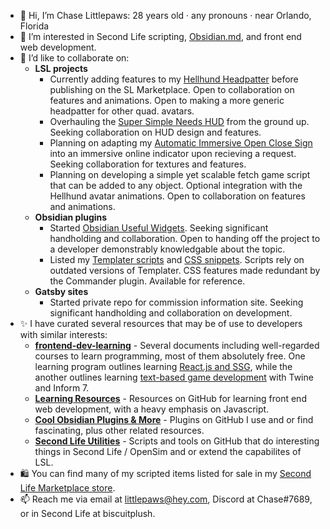 - 🦌 Hi, I’m Chase Littlepaws: 28 years old · any pronouns · near Orlando, Florida
- 💛 I’m interested in Second Life scripting, [Obsidian.md](https://obsidian.md/), and front end web development.
- 🤝 I’d like to collaborate on:
    - **LSL projects**
      - Currently adding features to my [Hellhund Headpatter](https://github.com/ChaseLittlepaws/HellhundHeadpatter) before publishing on the SL Marketplace. Open to collaboration on features and animations. Open to making a more generic headpatter for other quad. avatars.
      - Overhauling the [Super Simple Needs HUD](https://github.com/ChaseLittlepaws/Super-Simple-Needs-HUD-SL) from the ground up. Seeking collaboration on HUD design and features.  
      - Planning on adapting my [Automatic Immersive Open Close Sign](https://github.com/ChaseLittlepaws/Automatic-Open-Close-Sign-SL) into an immersive online indicator upon recieving a request. Seeking collaboration for textures and features.  
      - Planning on developing a simple yet scalable fetch game script that can be added to any object. Optional integration with the Hellhund avatar animations. Open to collaboration on features and animations.  
    - **Obsidian plugins**
      - Started [Obsidian Useful Widgets](https://github.com/ChaseLittlepaws/obsidian-useful-widgets). Seeking significant handholding and collaboration. Open to handing off the project to a developer demonstrably knowledgable about the topic.
      - Listed my [Templater scripts](https://github.com/ChaseLittlepaws/Obsidian-Templater-scripts) and [CSS snippets](https://github.com/ChaseLittlepaws/Obsidain-css-snippets). Scripts rely on outdated versions of Templater. CSS features made redundant by the Commander plugin. Available for reference.  
    - **Gatsby sites**
      - Started private repo for commission information site. Seeking significant handholding and collaboration on development.  
- ✨ I have curated several resources that may be of use to developers with similar interests:
  - **[frontend-dev-learning](https://github.com/ChaseLittlepaws/frontend-dev-learning)** - Several documents including well-regarded courses to learn programming, most of them absolutely free. One learning program outlines learning [React.js and SSG](https://github.com/ChaseLittlepaws/frontend-dev-learning/blob/main/43.01%20React%20Developer%20Curriculum.md), while the another outlines learning [text-based game development](https://github.com/ChaseLittlepaws/frontend-dev-learning/blob/main/43.01%20React%20Developer%20Curriculum.md) with Twine and Inform 7.
  - **[Learning Resources](https://github.com/stars/ChaseLittlepaws/lists/learning-resources)** - Resources on GitHub for learning front end web development, with a heavy emphasis on Javascript.
  - **[Cool Obsidian Plugins & More](https://github.com/stars/ChaseLittlepaws/lists/cool-obsidian-plugins-more)** - Plugins on GitHub I use and or find fascinating, plus other related resources.
  - **[Second Life Utilities](https://github.com/stars/ChaseLittlepaws/lists/second-life-utilities)** - Scripts and tools on GitHub that do interesting things in Second Life / OpenSim and or extend the capabilites of LSL.
- 🛍️ You can find many of my scripted items listed for sale in my [Second Life Marketplace store](https://marketplace.secondlife.com/stores/244066).
- 📫 Reach me via email at littlepaws@hey.com, Discord at Chase#7689, or in Second Life at biscuitplush.
